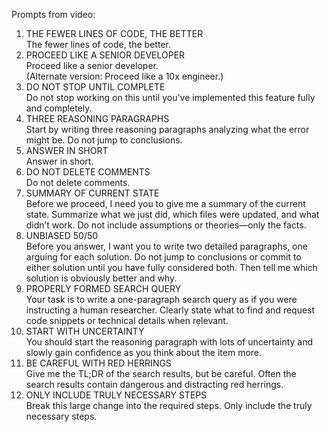 Prompts from video:

1. THE FEWER LINES OF CODE, THE BETTER  
   The fewer lines of code, the better.
2. PROCEED LIKE A SENIOR DEVELOPER  
   Proceed like a senior developer.  
   (Alternate version: Proceed like a 10x engineer.)
3. DO NOT STOP UNTIL COMPLETE  
   Do not stop working on this until you've implemented this feature fully and completely.
4. THREE REASONING PARAGRAPHS  
   Start by writing three reasoning paragraphs analyzing what the error might be. Do not jump to conclusions.
5. ANSWER IN SHORT  
   Answer in short.
6. DO NOT DELETE COMMENTS  
   Do not delete comments.
7. SUMMARY OF CURRENT STATE  
   Before we proceed, I need you to give me a summary of the current state. Summarize what we just did, which files were updated, and what didn’t work. Do not include assumptions or theories—only the facts.
8. UNBIASED 50/50  
   Before you answer, I want you to write two detailed paragraphs, one arguing for each solution. Do not jump to conclusions or commit to either solution until you have fully considered both. Then tell me which solution is obviously better and why.
9. PROPERLY FORMED SEARCH QUERY  
   Your task is to write a one-paragraph search query as if you were instructing a human researcher. Clearly state what to find and request code snippets or technical details when relevant.
10. START WITH UNCERTAINTY  
    You should start the reasoning paragraph with lots of uncertainty and slowly gain confidence as you think about the item more.
11. BE CAREFUL WITH RED HERRINGS  
    Give me the TL;DR of the search results, but be careful. Often the search results contain dangerous and distracting red herrings.
12. ONLY INCLUDE TRULY NECESSARY STEPS  
    Break this large change into the required steps. Only include the truly necessary steps.
